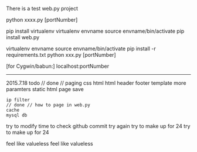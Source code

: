 There is a test web.py project

python xxxx.py [portNumber]


pip install virtualenv
virtualenv envname
source envname/bin/activate
pip install web.py




virtualenv envname
source envname/bin/activate
pip install -r requirements.txt
python xxx.py [portNumber]

[for Cygwin/babun:]
localhost:portNumber


---
2015.7.18
todo 
    // done // paging
    css
    html
    html header footer
     template more paramters
    static html page
    save 
	
    ip filter
    // done // how to page in web.py
    cache
    mysql db

try to modify time to check github commit
try again
try to make up for 24
try to make up for 24

feel like valueless
feel like valueless
